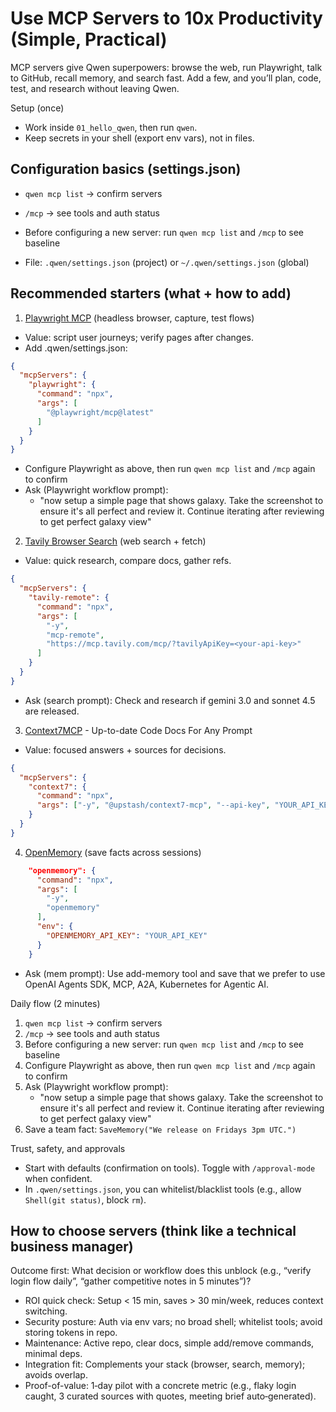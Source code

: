 # Use MCP Servers to 10x Productivity (Simple, Practical)

MCP servers give Qwen superpowers: browse the web, run Playwright, talk to GitHub, recall memory, and search fast. Add a few, and you’ll plan, code, test, and research without leaving Qwen.

Setup (once)
- Work inside `01_hello_qwen`, then run `qwen`.
- Keep secrets in your shell (export env vars), not in files.

## Configuration basics (settings.json)
- `qwen mcp list` → confirm servers
- `/mcp` → see tools and auth status
- Before configuring a new server: run `qwen mcp list` and `/mcp` to see baseline

- File: `.qwen/settings.json` (project) or `~/.qwen/settings.json` (global)

## Recommended starters (what + how to add)

1. [Playwright MCP](https://github.com/microsoft/playwright-mcp) (headless browser, capture, test flows)
  - Value: script user journeys; verify pages after changes.
  - Add .qwen/settings.json:
  ```json
  {
    "mcpServers": {
      "playwright": {
        "command": "npx",
        "args": [
          "@playwright/mcp@latest"
        ]
      }
    }
  }
  ```
- Configure Playwright as above, then run `qwen mcp list` and `/mcp` again to confirm
- Ask (Playwright workflow prompt):
   - "now setup a simple page that shows galaxy. Take the screenshot to ensure it's all perfect and review it. Continue iterating after reviewing to get perfect galaxy view"

2. [Tavily Browser Search](https://github.com/tavily-ai/tavily-mcp) (web search + fetch)
  - Value: quick research, compare docs, gather refs.
  ```json
  {
    "mcpServers": {
      "tavily-remote": {
        "command": "npx",
        "args": [
          "-y",
          "mcp-remote",
          "https://mcp.tavily.com/mcp/?tavilyApiKey=<your-api-key>"
        ]
      }
    }
  }
  ```
  - Ask (search prompt): Check and research if gemini 3.0 and sonnet 4.5 are released.

3. [Context7MCP](https://github.com/mcp/upstash/context7) - Up-to-date Code Docs For Any Prompt
  - Value: focused answers + sources for decisions.
  ```json
  {
    "mcpServers": {
      "context7": {
        "command": "npx",
        "args": ["-y", "@upstash/context7-mcp", "--api-key", "YOUR_API_KEY"]
      }
    }
  }
  ```

4. [OpenMemory](openmemory.dev) (save facts across sessions)
  ```json
      "openmemory": {
        "command": "npx",
        "args": [
          "-y",
          "openmemory"
        ],
        "env": {
          "OPENMEMORY_API_KEY": "YOUR_API_KEY"
        }
      }
  ```
  - Ask (mem prompt): Use add-memory tool and save that we prefer to use OpenAI Agents SDK, MCP, A2A, Kubernetes for Agentic AI.

Daily flow (2 minutes)
1) `qwen mcp list` → confirm servers
2) `/mcp` → see tools and auth status
3) Before configuring a new server: run `qwen mcp list` and `/mcp` to see baseline
4) Configure Playwright as above, then run `qwen mcp list` and `/mcp` again to confirm
5) Ask (Playwright workflow prompt):
   - "now setup a simple page that shows galaxy. Take the screenshot to ensure it's all perfect and review it. Continue iterating after reviewing to get perfect galaxy view"
6) Save a team fact: `SaveMemory("We release on Fridays 3pm UTC.")`

Trust, safety, and approvals
- Start with defaults (confirmation on tools). Toggle with `/approval-mode` when confident.
- In `.qwen/settings.json`, you can whitelist/blacklist tools (e.g., allow `Shell(git status)`, block `rm`).

## How to choose servers (think like a technical business manager)
Outcome first: What decision or workflow does this unblock (e.g., “verify login flow daily”, “gather competitive notes in 5 minutes”)?
- ROI quick check: Setup < 15 min, saves > 30 min/week, reduces context switching.
- Security posture: Auth via env vars; no broad shell; whitelist tools; avoid storing tokens in repo.
- Maintenance: Active repo, clear docs, simple add/remove commands, minimal deps.
- Integration fit: Complements your stack (browser, search, memory); avoids overlap.
- Proof-of-value: 1‑day pilot with a concrete metric (e.g., flaky login caught, 3 curated sources with quotes, meeting brief auto‑generated).


